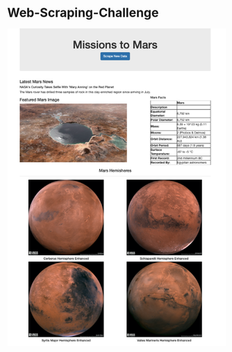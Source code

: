 # Web-Scraping-Challenge

![alt app_image](https://github.com/changrita1114/Web-Scraping-Challenge/blob/main/Missions_to_Mars/app_screenshot.png?raw=true)


